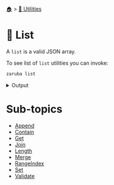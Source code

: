 <!--startTocHeader-->
[🏠](../../README.md) > [🔧 Utilities](../README.md)
# 🧺 List
<!--endTocHeader-->

A `list` is a valid JSON array.

To see list of `list` utilities you can invoke:

<!--startCode-->
```bash
zaruba list
```
 
<details>
<summary>Output</summary>
 
```````
JsonList manipulation utilities

Usage:
  zaruba list [command]

Available Commands:
  append      Append new values to a jsonList
  contain     Find out whether a jsonList contains an element or not
  get         Get jsonList element at an index
  join        Transform a jsonList into single string
  length      Get length of a jsonList
  merge       Merge JSON lists
  rangeIndex  Print jsonList indexes
  set         Replace jsonList element at a particular index with a value
  validate    Check whether a jsonList is valid or not

Flags:
  -h, --help   help for list

Use "zaruba list [command] --help" for more information about a command.
```````
</details>
<!--endCode-->


<!--startTocSubtopic-->
# Sub-topics
* [Append](append.md)
* [Contain](contain.md)
* [Get](get.md)
* [Join](join.md)
* [Length](length.md)
* [Merge](merge.md)
* [RangeIndex](rangeindex.md)
* [Set](set.md)
* [Validate](validate.md)
<!--endTocSubtopic-->